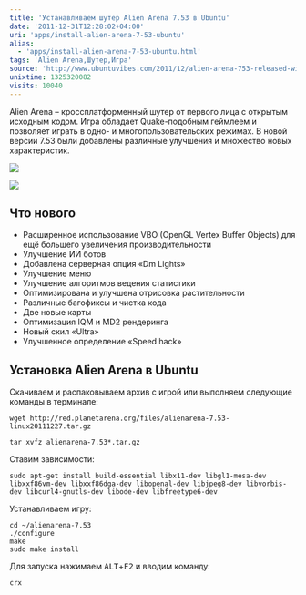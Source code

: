 ```yaml
---
title: 'Устанавливаем шутер Alien Arena 7.53 в Ubuntu'
date: '2011-12-31T12:28:02+04:00'
uri: 'apps/install-alien-arena-7-53-ubuntu'
alias: 
  - 'apps/install-alien-arena-7-53-ubuntu.html'
tags: 'Alien Arena,Шутер,Игра'
source: 'http://www.ubuntuvibes.com/2011/12/alien-arena-753-released-with-new-maps.html'
unixtime: 1325320082
visits: 10040
---
```

Alien Arena – кроссплатформенный шутер от первого лица с открытым исходным кодом. Игра обладает Quake-подобным геймлеем и позволяет играть в одно- и многопользовательских режимах. В новой версии 7.53 были добавлены различные улучшения и множество новых характеристик.

[![](img/2011/12/31/12-00/alien-arena-6605430537-o.jpg)](img/2011/12/31/12-00/alien-arena-6605430537-o.jpg)

[![](img/2011/12/31/12-00/alien-arena-1-6605430729-o.jpg)](img/2011/12/31/12-00/alien-arena-1-6605430729-o.jpg)

## Что нового

*   Расширенное использование VBO (OpenGL Vertex Buffer Objects) для ещё большего увеличения производительности
*   Улучшение ИИ ботов
*   Добавлена серверная опция «Dm Lights»
*   Улучшение меню
*   Улучшение алгоритмов ведения статистики
*   Оптимизирована и улучшена отрисовка растительности
*   Различные багофиксы и чистка кода
*   Две новые карты
*   Оптимизация IQM и MD2 рендеринга
*   Новый скил «Ultra»
*   Улучшенное определение «Speed hack»

## Установка Alien Arena в Ubuntu

Скачиваем и распаковываем архив с игрой или выполняем следующие команды в терминале:

```
wget http://red.planetarena.org/files/alienarena-7.53-linux20111227.tar.gz 
```

```
tar xvfz alienarena-7.53*.tar.gz
```

Ставим зависимости:

```
sudo apt-get install build-essential libx11-dev libgl1-mesa-dev libxxf86vm-dev libxxf86dga-dev libopenal-dev libjpeg8-dev libvorbis-dev libcurl4-gnutls-dev libode-dev libfreetype6-dev
```

Устанавливаем игру:

```
cd ~/alienarena-7.53 
./configure 
make 
sudo make install
```

Для запуска нажимаем <kbd>ALT</kbd>+<kbd>F2</kbd> и вводим команду:

```
crx
```
